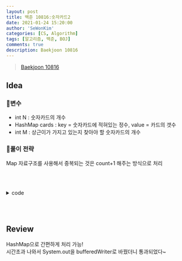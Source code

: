 ```yaml
---
layout: post
title: 백준 10816:숫자카드2
date: 2021-01-24 15:20:00
author: 'SeWonKim'
categories: [CS, Algorithm]
tags: [알고리즘, 백준, BOJ]
comments: true
description: Baekjoon 10816
---
```


> [Baekjoon 10816](https://www.acmicpc.net/problem/10816)

## Idea

### 🥚변수

- int N : 숫자카드의 개수
- HashMap<Integer> cards : key = 숫자카드에 적혀있는 정수, value = 카드의 갯수
- int M : 상근이가 가지고 있는지 찾아야 할 숫자카드의 개수
  
### 🍳풀이 전략

Map 자료구조를 사용해서 중복되는 것은 count+1 해주는 방식으로 처리

&nbsp;  
&nbsp;


<details>
<summary>code</summary>
<div markdown="1">

```java
import java.io.*;
import java.util.*;

public class BOJ10816_숫자카드 {
    public static void main(String[] args) throws Exception {
        BufferedReader br = new BufferedReader(new InputStreamReader(System.in));
        BufferedWriter bw = new BufferedWriter(new OutputStreamWriter(System.out));
        StringTokenizer st = null;

        int N = Integer.parseInt(br.readLine());
        HashMap<Integer, Integer> cards = new HashMap<Integer, Integer>();

        st = new StringTokenizer(br.readLine(), " ");
        for (int i = 0; i < N; i++) {
            int num = Integer.parseInt(st.nextToken());
            if(!cards.containsKey(num)) {
                cards.put(num, 1);
            }
            else cards.put(num, cards.get(num)+1);
        }

        int M = Integer.parseInt(br.readLine());
        st = new StringTokenizer(br.readLine(), " ");
        for (int i = 0; i < M; i++) {
            int num = Integer.parseInt(st.nextToken());
            if(!cards.containsKey(num)) {
                bw.write("0 ");
            }
            else bw.write(cards.get(num) + " ");
        }
        bw.close();
    }
}

```

</div>
</details>

&nbsp;  
&nbsp;

## Review

HashMap으로 간편하게 처리 가능!     
시간초과 나와서 System.out을 bufferedWriter로 바꿨더니 통과되었다~

&nbsp;  
&nbsp;
